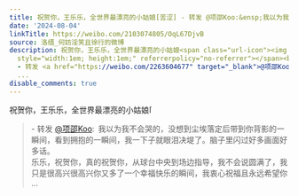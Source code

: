 ```yaml
---
title: 祝贺你，王乐乐，全世界最漂亮的小姑娘[苦涩] - 转发 @项邵Koo:&ensp;我以为我不会哭的，没想到尘埃落定后带到你背影的一瞬间，看到拥抱的一瞬间，我一下子就眼...
date: '2024-08-04'
linkTitle: https://weibo.com/2103074805/OqL67DjvB
source: 洛缙_何妨淫笑且徐行的微博
description: 祝贺你，王乐乐，全世界最漂亮的小姑娘<span class="url-icon"><img alt="[苦涩]" src="https://face.t.sinajs.cn/t4/appstyle/expression/ext/normal/7e/2021_bitter_org.png"
  style="width:1em; height:1em;" referrerpolicy="no-referrer"></span><br><blockquote>
  - 转发 <a href="https://weibo.com/2263604677" target="_blank">@项邵Koo</a>: 我以为我不会哭的，没想到尘埃落定后带到你背影的一瞬间，看到拥抱的一瞬间，我一下子就眼泪决堤了。脑子里闪过好多画面好多话。<br>乐乐，祝贺你，真的祝贺你，从球台中央到场边指导，我不会说圆满了，我只是很高兴很高兴你又多了一个幸福快乐的瞬间，我衷心祝福且永远希望你
  ...
disable_comments: true
---
```

祝贺你，王乐乐，全世界最漂亮的小姑娘<span class="url-icon"><img alt="[苦涩]" src="https://face.t.sinajs.cn/t4/appstyle/expression/ext/normal/7e/2021_bitter_org.png" style="width:1em; height:1em;" referrerpolicy="no-referrer"></span><br><blockquote> - 转发 <a href="https://weibo.com/2263604677" target="_blank">@项邵Koo</a>: 我以为我不会哭的，没想到尘埃落定后带到你背影的一瞬间，看到拥抱的一瞬间，我一下子就眼泪决堤了。脑子里闪过好多画面好多话。<br>乐乐，祝贺你，真的祝贺你，从球台中央到场边指导，我不会说圆满了，我只是很高兴很高兴你又多了一个幸福快乐的瞬间，我衷心祝福且永远希望你 ...